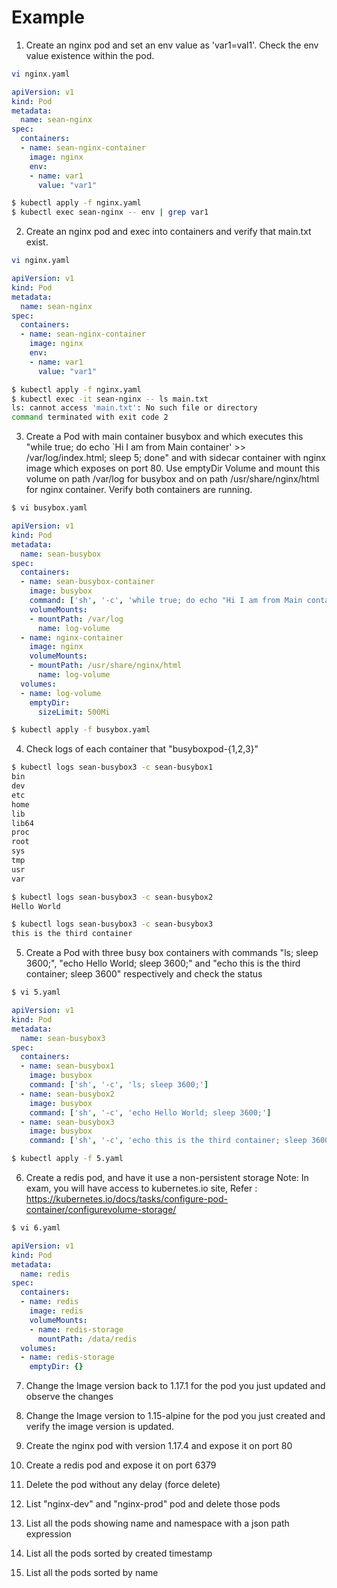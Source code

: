 # Example 

1. Create an nginx pod and set an env value as 'var1=val1'. Check the env value existence within the pod.

```sh
vi nginx.yaml
```
```yaml
apiVersion: v1
kind: Pod
metadata:
  name: sean-nginx
spec:
  containers:
  - name: sean-nginx-container
    image: nginx
    env:
    - name: var1
      value: "var1"
```
```sh
$ kubectl apply -f nginx.yaml
$ kubectl exec sean-nginx -- env | grep var1
```

2. Create an nginx pod and exec into containers and verify that main.txt exist.
```sh
vi nginx.yaml
```
```yaml
apiVersion: v1
kind: Pod
metadata:
  name: sean-nginx
spec:
  containers:
  - name: sean-nginx-container
    image: nginx
    env:
    - name: var1
      value: "var1"
```
```sh
$ kubectl apply -f nginx.yaml
$ kubectl exec -it sean-nginx -- ls main.txt
ls: cannot access 'main.txt': No such file or directory
command terminated with exit code 2
```

3. Create a Pod with main container busybox and which executes this "while true; do echo `Hi I am from Main container' >> /var/log/index.html; sleep 5; done" and with sidecar container with nginx image which exposes on port 80. Use emptyDir Volume and mount this volume on path /var/log for busybox and on path /usr/share/nginx/html for nginx container. Verify both containers are running. 

```sh
$ vi busybox.yaml
```
```yaml
apiVersion: v1
kind: Pod
metadata:
  name: sean-busybox
spec:
  containers:
  - name: sean-busybox-container
    image: busybox
    command: ['sh', '-c', 'while true; do echo "Hi I am from Main container" >> /var/log/index.html; sleep 5; done']
    volumeMounts:
    - mountPath: /var/log
      name: log-volume
  - name: nginx-container
    image: nginx
    volumeMounts:
    - mountPath: /usr/share/nginx/html
      name: log-volume
  volumes:
  - name: log-volume
    emptyDir:
      sizeLimit: 500Mi
```
```sh
$ kubectl apply -f busybox.yaml
```

4. Check logs of each container that "busyboxpod-{1,2,3}"
```sh
$ kubectl logs sean-busybox3 -c sean-busybox1
bin
dev
etc
home
lib
lib64
proc
root
sys
tmp
usr
var

$ kubectl logs sean-busybox3 -c sean-busybox2
Hello World

$ kubectl logs sean-busybox3 -c sean-busybox3
this is the third container
```

5. Create a Pod with three busy box containers with commands "ls; sleep 3600;", "echo Hello World; sleep 3600;" and "echo this is the third container; sleep 3600" respectively and check the status
```sh
$ vi 5.yaml
```
```yaml
apiVersion: v1
kind: Pod
metadata:
  name: sean-busybox3
spec:
  containers:
  - name: sean-busybox1
    image: busybox
    command: ['sh', '-c', 'ls; sleep 3600;']
  - name: sean-busybox2
    image: busybox
    command: ['sh', '-c', 'echo Hello World; sleep 3600;']
  - name: sean-busybox3
    image: busybox
    command: ['sh', '-c', 'echo this is the third container; sleep 3600']
```
```sh
$ kubectl apply -f 5.yaml
```

6. Create a redis pod, and have it use a non-persistent storage Note: In exam, you will have access to kubernetes.io site, Refer : https://kubernetes.io/docs/tasks/configure-pod-container/configurevolume-storage/
```sh
$ vi 6.yaml
```
```yaml
apiVersion: v1
kind: Pod
metadata:
  name: redis
spec:
  containers:
  - name: redis
    image: redis
    volumeMounts:
    - name: redis-storage
      mountPath: /data/redis
  volumes:
  - name: redis-storage
    emptyDir: {}
```

7. Change the Image version back to 1.17.1 for the pod you just updated and observe the changes

8. Change the Image version to 1.15-alpine for the pod you just created and verify the image version is updated.

9. Create the nginx pod with version 1.17.4 and expose it on port 80

10. Create a redis pod and expose it on port 6379

11. Delete the pod without any delay (force delete)

12. List "nginx-dev" and "nginx-prod" pod and delete those pods 

13. List all the pods showing name and namespace with a json path expression

14. List all the pods sorted by created timestamp

15. List all the pods sorted by name
